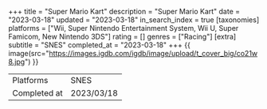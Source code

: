 +++
title = "Super Mario Kart"
description = "Super Mario Kart"
date = "2023-03-18"
updated = "2023-03-18"
in_search_index = true
[taxonomies]
platforms = ["Wii, Super Nintendo Entertainment System, Wii U, Super Famicom, New Nintendo 3DS"]
rating = []
genres = ["Racing"]
[extra]
subtitle = "SNES"
completed_at = "2023-03-18"
+++
{{ image(src="https://images.igdb.com/igdb/image/upload/t_cover_big/co21w8.jpg") }}

|              |            |
| ------------ | ---------- |
| Platforms    | SNES |
| Completed at | 2023/03/18 |

